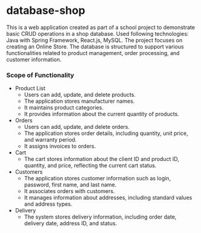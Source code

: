 # database-shop

This is a web application created as part of a school project to demonstrate basic CRUD operations in a shop database. Used following technologies: Java with Spring Framework, React.js, MySQL. The project focuses on creating an Online Store. The database is structured to support various functionalities related to product management, order processing, and customer information.

### Scope of Functionality
- Product List
  - Users can add, update, and delete products.
  - The application stores manufacturer names.
  - It maintains product categories.
  - It provides information about the current quantity of products.
- Orders
  - Users can add, update, and delete orders.
  - The application stores order details, including quantity, unit price, and warranty period.
  - It assigns invoices to orders.
- Cart
  - The cart stores information about the client ID and product ID, quantity, and price, reflecting the current cart status.
- Customers
  - The application stores customer information such as login, password, first name, and last name.
  - It associates orders with customers.
  - It manages information about addresses, including standard values and address types.
- Delivery
  - The system stores delivery information, including order date, delivery date, address ID, and status.
